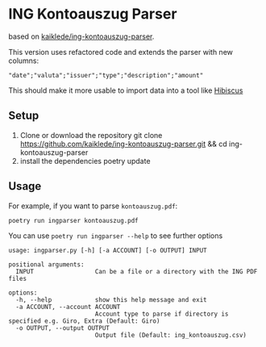 # ING Kontoauszug Parser
based on [kaiklede/ing-kontoauszug-parser](https://github.com/kaiklede/ing-kontoauszug-parser).

This version uses refactored code and extends the parser with new columns:

`"date";"valuta";"issuer";"type";"description";"amount"`

This should make it more usable to import data into a tool like [Hibiscus](https://www.willuhn.de/products/hibiscus/)

## Setup
1. Clone or download the repository git clone https://github.com/kaiklede/ing-kontoauszug-parser.git && cd ing-kontoauszug-parser
2. install the dependencies poetry update

## Usage
For example, if you want to parse `kontoauszug.pdf`:
```
poetry run ingparser kontoauszug.pdf
```

You can use ```poetry run ingparser --help``` to see further options

```
usage: ingparser.py [-h] [-a ACCOUNT] [-o OUTPUT] INPUT

positional arguments:
  INPUT                 Can be a file or a directory with the ING PDF files

options:
  -h, --help            show this help message and exit
  -a ACCOUNT, --account ACCOUNT
                        Account type to parse if directory is specified e.g. Giro, Extra (Default: Giro)
  -o OUTPUT, --output OUTPUT
                        Output file (Default: ing_kontoauszug.csv)
```